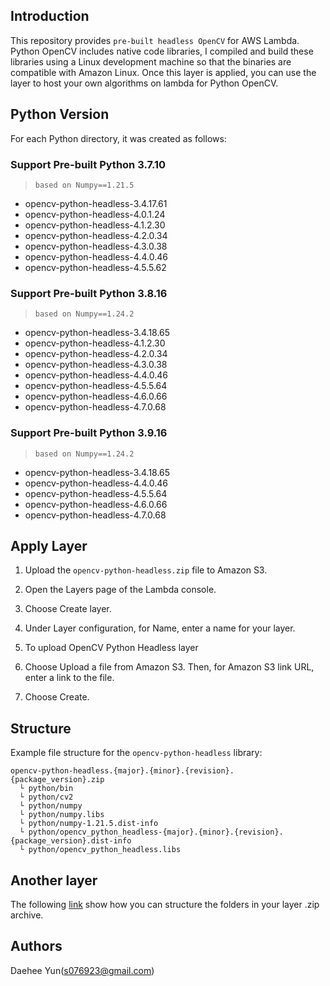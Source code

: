 ## Introduction

This repository provides `pre-built headless OpenCV` for AWS Lambda. Python OpenCV includes native code libraries, I compiled and build these libraries using a Linux development machine so that the binaries are compatible with Amazon Linux. Once this layer is applied, you can use the layer to host your own algorithms on lambda for Python OpenCV.


## Python Version

For each Python directory, it was created as follows:

### Support Pre-built Python 3.7.10 

> `based on Numpy==1.21.5`

- opencv-python-headless-3.4.17.61
- opencv-python-headless-4.0.1.24
- opencv-python-headless-4.1.2.30
- opencv-python-headless-4.2.0.34
- opencv-python-headless-4.3.0.38
- opencv-python-headless-4.4.0.46
- opencv-python-headless-4.5.5.62

### Support Pre-built Python 3.8.16

> `based on Numpy==1.24.2`

- opencv-python-headless-3.4.18.65
- opencv-python-headless-4.1.2.30
- opencv-python-headless-4.2.0.34
- opencv-python-headless-4.3.0.38
- opencv-python-headless-4.4.0.46
- opencv-python-headless-4.5.5.64
- opencv-python-headless-4.6.0.66
- opencv-python-headless-4.7.0.68

### Support Pre-built Python 3.9.16 

> `based on Numpy==1.24.2`

- opencv-python-headless-3.4.18.65
- opencv-python-headless-4.4.0.46
- opencv-python-headless-4.5.5.64
- opencv-python-headless-4.6.0.66
- opencv-python-headless-4.7.0.68


## Apply Layer

1. Upload the `opencv-python-headless.zip` file to Amazon S3.

2. Open the Layers page of the Lambda console.

3. Choose Create layer.

4. Under Layer configuration, for Name, enter a name for your layer.

5. To upload OpenCV Python Headless layer

6. Choose Upload a file from Amazon S3. Then, for Amazon S3 link URL, enter a link to the file.

7. Choose Create.


## Structure

Example file structure for the `opencv-python-headless` library:
```
opencv-python-headless.{major}.{minor}.{revision}.{package_version}.zip
  └ python/bin
  └ python/cv2
  └ python/numpy
  └ python/numpy.libs
  └ python/numpy-1.21.5.dist-info
  └ python/opencv_python_headless-{major}.{minor}.{revision}.{package_version}.dist-info
  └ python/opencv_python_headless.libs
```

## Another layer

The following [link][lambda-link] show how you can structure the folders in your layer .zip archive.

[lambda-link]: https://docs.aws.amazon.com/en_es/lambda/latest/dg/configuration-layers.html

## Authors

Daehee Yun(s076923@gmail.com)